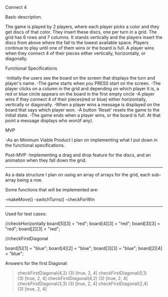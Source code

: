 
Connect 4

Basic description.

The game is played by 2 players, where each player picks a color and they get discs of that color. They insert these discs, one per turn in a grid. The grid has 6 rows and 7 columns. It stands vertically and the players insert the discs from above where the fall to the lowest available space. Players continue to play until one of them wins or the board is full. A player wins when they connect 4 of their pieces either vertically, horizontally, or diagonally.


Functional Specifications

-Initially the users see the board on the screen that displays the turn and player's name.
-The game starts when you PRESS start on the screen.
-The player clicks on a column in the grid and depending on which player it is, a red or blue circle appears
on the board in the first empty circle
-A player wins if they connect 4 of their pieces(red or blue) either horizontally, vertically or  diagonally.
-When a player wins a message is displayed on the board that says which player won.
-A button 'Reset' resets the game to the initial state.
-The game ends when a player wins, or the board is full. At that point a message displays who won(if any).

MVP

-As an Minimum Viable Product I plan on implementing what I put down in the functional specifications.

Post-MVP
-Implementing a drag and drop feature for the discs, and an animation when they fall down the grid.


-----------------------------------------------------------------------------------------------------------------------

As a data structure I plan on using an array of arrays for the grid, each sub-array being a row.

Some functions that will be implemented are:

-makeMove()
-switchTurns()
-checkForWin


-----------------------------------------------------------------------------------------------------------------------

Used for test cases:

//checkHorizontally
board[5][3] = "red";
board[4][3] = "red";
board[3][3] = "red";
board[2][3] = "red";

//checkFirstDiagonal

board[5][1] = "blue";
board[4][2] = "blue";
board[3][3] = "blue";
board[2][4] = "blue";

Answers for the first Diagonal:
>checkFirstDiagonal(4,2)
(3) [true, 2, 4]
>checkFirstDiagonal(5,1)
(3) [true, 2, 4]
>checkFirstDiagonal(4,2)
(3) [true, 2, 4]
>checkFirstDiagonal(3,3)
(3) [true, 2, 4]
>checkFirstDiagonal(2,4)
(3) [true, 2, 4]
